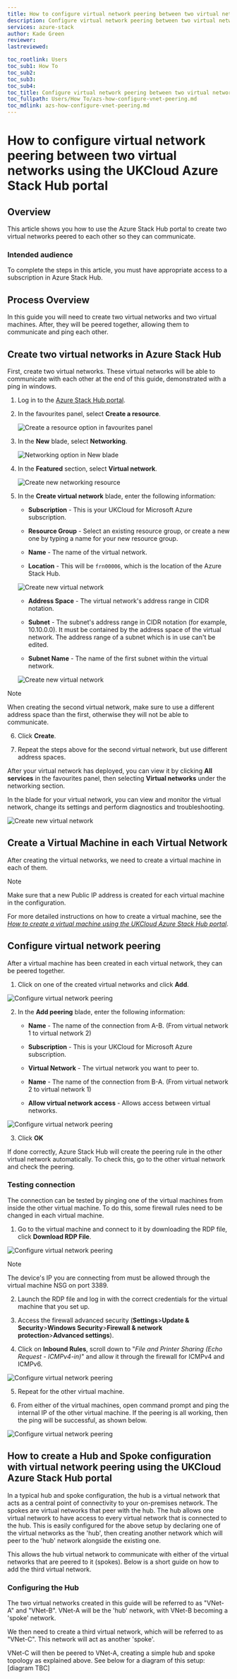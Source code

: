 ```yaml
---
title: How to configure virtual network peering between two virtual networks using the UKCloud Azure Stack Hub portal
description: Configure virtual network peering between two virtual networks
services: azure-stack
author: Kade Green
reviewer:
lastreviewed:

toc_rootlink: Users
toc_sub1: How To
toc_sub2:
toc_sub3:
toc_sub4:
toc_title: Configure virtual network peering between two virtual networks - Portal
toc_fullpath: Users/How To/azs-how-configure-vnet-peering.md
toc_mdlink: azs-how-configure-vnet-peering.md
---
```


# How to configure virtual network peering between two virtual networks using the UKCloud Azure Stack Hub portal

## Overview

This article shows you how to use the Azure Stack Hub portal to create two virtual networks peered to each other so they can communicate.

### Intended audience

To complete the steps in this article, you must have appropriate access to a subscription in Azure Stack Hub.

## Process Overview

In this guide you will need to create two virtual networks and two virtual machines. After, they will be peered together, allowing them to communicate and ping each other.

## Create two virtual networks in Azure Stack Hub

First, create two virtual networks. These virtual networks will be able to communicate with each other at the end of this guide, demonstrated with a ping in windows.

1. Log in to the [Azure Stack Hub portal](https://portal.frn00006.azure.ukcloud.com).

2. In the favourites panel, select **Create a resource**.

    ![Create a resource option in favourites panel](images/azsp_newmenu.png)

3. In the **New** blade, select **Networking**.

    ![Networking option in New blade](images/azs-browser-new-networking.png)

4. In the **Featured** section, select **Virtual network**.

    ![Create new networking resource](images/azs-browser-networking-create.png)

5. In the **Create virtual network** blade, enter the following information:

    - **Subscription** - This is your UKCloud for Microsoft Azure subscription.

    - **Resource Group** - Select an existing resource group, or create a new one by typing a name for your new resource group.

    - **Name** - The name of the virtual network.

    - **Location** - This will be `frn00006`, which is the location of the Azure Stack Hub.

    ![Create new virtual network](images/azs-portal-vnet-config-1.png)

    - **Address Space** - The virtual network's address range in CIDR notation.

    - **Subnet** - The subnet's address range in CIDR notation (for example, 10.10.0.0). It must be contained by the address space of the virtual network. The address range of a subnet which is in use can't be edited.

    - **Subnet Name** - The name of the first subnet within the virtual network.

    ![Create new virtual network](images/azs-portal-vnet-config-2.png)

> [!NOTE]
> When creating the second virtual network, make sure to use a different address space than the first, otherwise they will not be able to communicate.

6. Click **Create**.

7. Repeat the steps above for the second virtual network, but use different address spaces.

After your virtual network has deployed, you can view it by clicking **All services** in the favourites panel, then selecting **Virtual networks** under the networking section.

In the blade for your virtual network, you can view and monitor the virtual network, change its settings and perform diagnostics and troubleshooting.

![Create new virtual network](images/azs-portal-vnet-overview.png)

## Create a Virtual Machine in each Virtual Network

After creating the virtual networks, we need to create a virtual machine in each of them.

> [!NOTE]
> Make sure that a new Public IP address is created for each virtual machine in the configuration.

For more detailed instructions on how to create a virtual machine, see the [*How to create a virtual machine using the UKCloud Azure Stack Hub portal*](azs-how-create-vm-portal.md).

## Configure virtual network peering

After a virtual machine has been created in each virtual network, they can be peered together.

1. Click on one of the created virtual networks and click **Add**.

![Configure virtual network peering](images/azs-portal-peering-1.png)

2. In the **Add peering** blade, enter the following information:

    - **Name** - The name of the connection from A-B. (From virtual network 1 to virtual network 2)

    - **Subscription** - This is your UKCloud for Microsoft Azure subscription.

    - **Virtual Network** - The virtual network you want to peer to.

    - **Name** - The name of the connection from B-A. (From virtual network 2 to virtual network 1)

    - **Allow virtual network access** - Allows access between virtual networks.

![Configure virtual network peering](images/azs-portal-peering-2.png)

3. Click **OK**

If done correctly, Azure Stack Hub will create the peering rule in the other virtual network automatically. To check this, go to the other virtual network and check the peering.

### Testing connection

The connection can be tested by pinging one of the virtual machines from inside the other virtual machine. To do this, some firewall rules need to be changed in each virtual machine.

1. Go to the virtual machine and connect to it by downloading the RDP file, click **Download RDP File**.

![Configure virtual network peering](images/azs-portal-peering-5.png)

> [!NOTE]
> The device's IP you are connecting from must be allowed through the virtual machine NSG on port 3389.

2. Launch the RDP file and log in with the correct credentials for the virtual machine that you set up.

3. Access the firewall advanced security (**Settings**>**Update & Security**>**Windows Security**>**Firewall & network protection**>**Advanced settings**).

4. Click on **Inbound Rules**, scroll down to "*File and Printer Sharing (Echo Request - ICMPv4-in)*" and allow it through the firewall for ICMPv4 and ICMPv6.

![Configure virtual network peering](images/azs-portal-peering-3.png)

5. Repeat for the other virtual machine.

6. From either of the virtual machines, open command prompt and ping the internal IP of the other virtual machine. If the peering is all working, then the ping will be successful, as shown below.

![Configure virtual network peering](images/azs-portal-peering-4.png)

## How to create a Hub and Spoke configuration with virtual network peering using the UKCloud Azure Stack Hub portal

In a typical hub and spoke configuration, the hub is a virtual network that acts as a central point of connectivity to your on-premises network. The spokes are virtual networks that peer with the hub. The hub allows one virtual network to have access to every virtual network that is connected to the hub. This is easily configured for the above setup by declaring one of the virtual networks as the 'hub', then creating another network which will peer to the 'hub' network alongside the existing one.

This allows the hub virtual network to communicate with either of the virtual networks that are peered to it (spokes). Below is a short guide on how to add the third virtual network.

### Configuring the Hub

The two virtual networks created in this guide will be referred to as "VNet-A" and "VNet-B". VNet-A will be the 'hub' network, with VNet-B becoming a 'spoke' network.

We then need to create a third virtual network, which will be referred to as "VNet-C". This network will act as another 'spoke'.

VNet-C will then be peered to VNet-A, creating a simple hub and spoke topology as explained above. See below for a diagram of this setup:
[diagram TBC]
